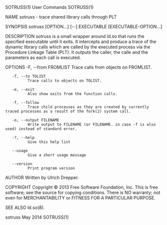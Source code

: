 SOTRUSS(1)                                                                            User Commands                                                                            SOTRUSS(1)

NAME
       sotruss - trace shared library calls through PLT

SYNOPSIS
       sotruss [OPTION...] [--] EXECUTABLE [EXECUTABLE-OPTION...]

DESCRIPTION
       sotruss  is a small wrapper around ld.so that runs the specified executable until it exits. It intercepts and produce a trace of the dynamic library calls which are called by the
       executed process via the Procedure Linkage Table (PLT). It outputs the caller, the calle and the parameters as each call is executed.

OPTIONS
       -F, --from FROMLIST
              Trace calls from objects on FROMLIST.

       -T, --to TOLIST
              Trace calls to objects on TOLIST.

       -e, --exit
              Also show exits from the function calls.

       -f, --follow
              Trace child processes as they are created by currently traced processes as a result of the fork(2) system call.

       -o, --output FILENAME
              Write output to FILENAME (or FILENAME. in case -f is also used) instead of standard error.

       -?, --help
              Give this help list

       --usage
              Give a short usage message

       --version
              Print program version

AUTHOR
       Written by Ulrich Drepper.

COPYRIGHT
       Copyright © 2013 Free Software Foundation, Inc.
       This is free software; see the source for copying conditions.  There is NO warranty; not even for MERCHANTABILITY or FITNESS FOR A PARTICULAR PURPOSE.

SEE ALSO
       ld.so(8).

sotruss                                                                                  May 2014                                                                              SOTRUSS(1)
